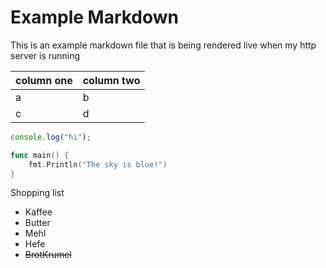 # Example Markdown
This is an example markdown file that is being rendered live when my http server is running

column one | column two 
-----------|-----------
a          | b
c          | d

```javascript
console.log("hi");
```

```go
func main() {
    fmt.Println("The sky is blue!")
}
```

Shopping list
 * Kaffee
 * Butter
 * Mehl
 * Hefe
 * ~~BrotKrumel~~